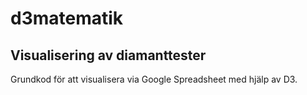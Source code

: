 # d3matematik
## Visualisering av diamanttester
Grundkod för att visualisera via Google Spreadsheet med hjälp av D3.
